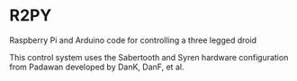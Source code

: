 # R2PY
Raspberry Pi and Arduino code for controlling a three legged droid

This control system uses the Sabertooth and Syren hardware configuration from Padawan developed by DanK, DanF, et al.
